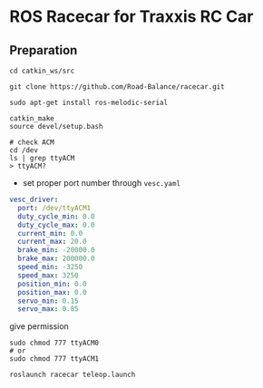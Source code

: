 # ROS Racecar for Traxxis RC Car

## Preparation

```
cd catkin_ws/src

git clone https://github.com/Road-Balance/racecar.git

sudo apt-get install ros-melodic-serial

catkin_make
source devel/setup.bash
```

```
# check ACM
cd /dev
ls | grep ttyACM
> ttyACM?
```

* set proper port number through `vesc.yaml`
```yaml
vesc_driver:
  port: /dev/ttyACM1
  duty_cycle_min: 0.0
  duty_cycle_max: 0.0
  current_min: 0.0
  current_max: 20.0
  brake_min: -20000.0
  brake_max: 200000.0
  speed_min: -3250
  speed_max: 3250
  position_min: 0.0
  position_max: 0.0
  servo_min: 0.15
  servo_max: 0.85
```

give permission
``` 
sudo chmod 777 ttyACM0
# or
sudo chmod 777 ttyACM1

roslaunch racecar teleop.launch
```

